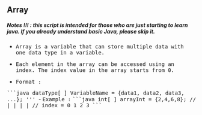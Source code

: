## Array
##### Notes !!! : this script is intended for those who are just starting to learn java. If you already understand basic Java, please skip it.

- <samp>Array is a variable that can store multiple data with one data type in a variable.</samp>

- <samp>Each element in the array can be accessed using an index. The index value in the array starts from 0.</samp>

- <samp>Format :</samp>

<samp>
  ```java
  dataType[ ] VariableName = {data1, data2, data3, ...};
  '''
</samp>
- <samp>Example :</samp>

<samp>
  ```java
   int[ ] arrayInt = {2,4,6,8};
   //                 | | | |
   //         index = 0 1 2 3
  ```
</samp>


